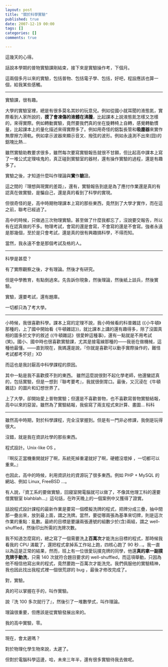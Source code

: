 ```yaml
---
layout: post
title: "關於科學實驗"
published: true
date: 2007-12-19 00:00
tags: []
categories: []
comments: true

---
```



這幾天的心得。

話說本學期的普物實驗課剛結束，接下來是實驗操作考，下個月。

這兩個多月以來的實驗，包括普物、包括電子學、包括，好吧，程設應該也算一個，給我某些感觸。

<!--more-->

---

實驗課，很有趣。

大學的實驗室裡，總是有很多莫名其妙的玩意兒。例如從國小就耳聞的液態氮，實際看到人家所說的，**摸了會凍傷的液體在沸騰**，比起課本上說液態氮怎樣又怎樣的，來得實際。例如轉動實驗，竟然要我們真的坐在旋轉椅上自轉，感覺轉動慣量，比起課本上的量化描述來得實際多了。例如用奇怪的鋁製長管和**吸塵器**來實作無摩擦力滑軌。例如拿示波器來顯示音叉、撥弦的波形。例如永遠測不出來(囧)的鋁塊比熱...

雖然實驗助教要求很多，雖然每次要寫實驗報告就很不甘願，但比起高中課本上寫了一堆公式定理啥鬼的，真正碰到實驗室的器材，還有操作實驗的過程，還是有趣多了。

實驗之後，才知道什麼叫作理論與**實**作**驗**證。

這之間的『理想與現實的差距』，還有，實驗報告到底是為了應付作業還是真的有認真在做實驗，是騙自己，還是真的看到了科學的實現。

但很奇怪的是，高中時期物理課本上寫的那些東西，竟然到了大學才實作，而在這之前，聯考已經過了。

高中的時候，只做過三次物理實驗。甚至做了什麼我都忘了，沒說要交報告，所以有在認真做的不多。物理考試，會寫的還是會寫，不會寫的還是不會寫。強者永遠是那幾個，至於是只會考試，還是真的很有興趣搞科學，不得而知。

當然，我永遠不會是那個考試及格的人。

---

科學是甚麼？

有了實際觀察之後，才有理論。然後才有研究。

但是中學教育，有點倒過來。先告訴你現象，然後理論，然後紙上談兵，然後實驗。

實驗，還要考試，還有題庫。

一切都只為了考大學。

---

小時候，我很喜歡科學。課本上寫的定理不說，我小時候看的科普雜誌 (《小牛頓》那種的，上了國中開始看《牛頓雜誌》)，就比課本上講的還有趣得多，除了沒圖真相的圖多於文字的敘述 (《牛頓雜誌》很愛幹這種事)，還有一點就是不用考試(笑)。國小、國中時也很喜歡實驗課，尤其是接電線那種的――我爸在做機械，這種他最懂。――直到現在，我媽還是說，『你就是喜歡可以動手實際操作的，難怪考試都考不好』XD

而這也是我討厭高中科學課程的原因。

其中一點是我不喜歡摸不到的東西。 雖然這麼說很對不起化學老師，他還蠻認真的，包括實驗，但是一想到『聯考要考』，我就很倒胃口。最後，又沉浸在《牛頓雜誌》的圖片和幻想世界了。

上了大學，卻開始愛上普物實驗；但還是不喜歡普物，也不喜歡寫普物實驗結報，高中以來的惡習。雖然為了實驗結報，我偷寫了兩支程式來計算、畫圖... 科科

---

雖然高中時期，對於科學課程，完全沒掌握到。但是有一門非必修課，我倒是玩得很大。

沒錯，就是我在資訊社學的那些東西。

程式設計。Unix-like OS 。

『啊反正當機重開就好了啊，系統死掉重灌就好了啊，硬體沒壞掉 ，一切都可以重來。』

也因此，高中的時候，利用資訊社的資源玩了很多東西。例如 PHP + MySQL 的網站、例如 Linux, FreeBSD ...。

有人說，『資工系的要做實驗，回寢室開電腦就可以做了，不像其他理工科的還要借實驗室 blahblah...』這句話，在昨天晚上的一個案例中又獲得了證實。

話說程式設計課程的最新作業是要寫一個模擬洗牌的程式，把牌分成三疊，抽中間那一疊出來，放到最上面，謂之洗牌。當然，要從哪兩張為基準來切牌，則是這次作業的重點：亂數。最終的目標是要讓兩張連號的組數少於(含)兩組，謂之 well-shuffled，然後印出所需的洗牌次數。

我不知道怎麼寫的，總之寫了一個需要洗**上百萬次**才能洗出目標的程式，那時候我看我的 CPU 滿載了，還把程式拿掉系工作站上跑，四核心跑了 90 秒...。我一直以為這是正常的結果，然而，班上有一位很愛玩撲克牌的同學，他還**真的拿一副撲克牌手動洗**，只需 140 次就符合題目要求的 well-shuffled，而這項舉動，只因為他不相信他寫出來的程式，竟然要跑一百萬次才能洗完。我們佩服他的實驗精神，我也因此找出我程式裡一個很荒謬的 bug ，最後才修改完成了。

對，實驗。

真的可以掌握在手的，叫作實驗。

說『洗 100 多次就行了』，然後引了一堆數學式，叫作理論。

理論很重要，但應該是從實驗發展出來的。

我的高中實驗，零。

---

現在，會太遲嗎？

對於物理化學生物來說，太遲了。

但對於電腦科學這邊，哈，未來三年半，還有很多實驗待我去做呢。
